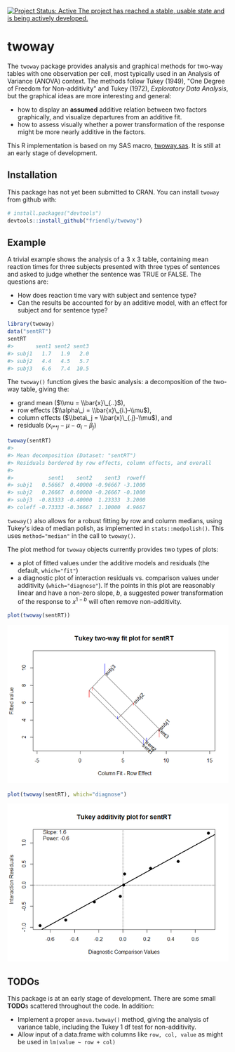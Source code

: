 
[![Project Status: Active The project has reached a stable, usable state and is being actively developed.](https://www.repostatus.org/badges/latest/active.svg)](https://www.repostatus.org/#active)

<!-- README.md is generated from README.Rmd. Please edit that file -->
twoway
======

The `twoway` package provides analysis and graphical methods for two-way tables with one observation per cell, most typically used in an Analysis of Variance (ANOVA) context. The methods follow Tukey (1949), "One Degree of Freedom for Non-additivity" and Tukey (1972), *Exploratory Data Analysis*, but the graphical ideas are more interesting and general:

-   how to display an **assumed** additive relation between two factors graphically, and visualize departures from an additive fit.
-   how to assess visually whether a power transformation of the response might be more nearly additive in the factors.

This R implementation is based on my SAS macro, [twoway.sas](http://www.datavis.ca/sasmac/twoway.html). It is still at an early stage of development.

Installation
------------

This package has not yet been submitted to CRAN. You can install `twoway` from github with:

``` r
# install.packages("devtools")
devtools::install_github("friendly/twoway")
```

Example
-------

A trivial example shows the analysis of a 3 x 3 table, containing mean reaction times for three subjects presented with three types of sentences and asked to judge whether the sentence was TRUE or FALSE. The questions are:

-   How does reaction time vary with subject and sentence type?
-   Can the results be accounted for by an additive model, with an effect for subject and for sentence type?

``` r
library(twoway)
data("sentRT")
sentRT
#>       sent1 sent2 sent3
#> subj1   1.7   1.9   2.0
#> subj2   4.4   4.5   5.7
#> subj3   6.6   7.4  10.5
```

The `twoway()` function gives the basic analysis: a decomposition of the two-way table, giving the:

-   grand mean ($\\mu = \\bar{x}\_{..}$),
-   row effects ($\\alpha\_i = \\bar{x}\_{i.}-\\mu$),
-   column effects ($\\beta\_j = \\bar{x}\_{.j}-\\mu$), and
-   residuals (*x*<sub>*i**j*</sub> − *μ* − *α*<sub>*i*</sub> − *β*<sub>*j*</sub>)

``` r
twoway(sentRT)
#> 
#> Mean decomposition (Dataset: "sentRT")
#> Residuals bordered by row effects, column effects, and overall
#> 
#>           sent1    sent2    sent3  roweff
#> subj1   0.56667  0.40000 -0.96667 -3.1000
#> subj2   0.26667  0.00000 -0.26667 -0.1000
#> subj3  -0.83333 -0.40000  1.23333  3.2000
#> coleff -0.73333 -0.36667  1.10000  4.9667
```

`twoway()` also allows for a robust fitting by row and column medians, using Tukey's idea of median polish, as implemented in `stats::medpolish()`. This uses `method="median"` in the call to `twoway()`.

The plot method for `twoway` objects currently provides two types of plots:

-   a plot of fitted values under the additive models and residuals (the default, `which="fit"`)
-   a diagnostic plot of interaction residuals vs. comparison values under additivity (`which="diagnose"`). If the points in this plot are reasonably linear and have a non-zero slope, *b*, a suggested power transformation of the response to *x*<sup>1 − *b*</sup> will often remove non-additivity.

``` r
plot(twoway(sentRT))
```

![](README-ex1-plot-1.png)

``` r
plot(twoway(sentRT), which="diagnose")
```

![](README-ex1-plot2-1.png)

TODOs
-----

This package is at an early stage of development. There are some small **TODO**s scattered throughout the code. In addition:

-   Implement a proper `anova.twoway()` method, giving the analysis of variance table, including the Tukey 1 df test for non-additivity.
-   Allow input of a data.frame with columns like `row, col, value` as might be used in `lm(value ~ row + col)`

